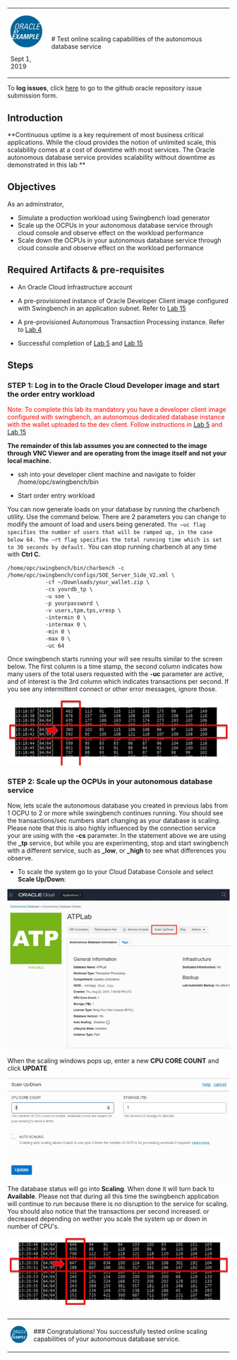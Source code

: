<table class="tbl-heading"><tr><td class="td-logo">

![](./images/obe_tag.png)

Sept 1, 2019
</td>
<td class="td-banner">
# Test online scaling capabilities of the autonomous database service 
</td></tr><table>

To **log issues**, click [here](https://github.com/oracle/learning-library/issues/new) to go to the github oracle repository issue submission form.

## Introduction


**Continuous uptime is a key requirement of most business critical applications. While the cloud provides the notion of unlimited scale, this scalability comes at a cost of downtime with most services. The Oracle autonomous database service provides scalability without downtime as demonstrated in this lab **


## Objectives

As an adminstrator,
- Simulate a production workload using Swingbench load generator
- Scale up the OCPUs in your autonomous database service through cloud console
and observe effect on the workload performance
- Scale down the OCPUs in your autonomous database service through cloud console
and observe effect on the workload performance


## Required Artifacts & pre-requisites

- An Oracle Cloud Infrastructure account

- A pre-provisioned instance of Oracle Developer Client image configured with Swingbench in an application subnet. Refer to [Lab 15](Swingbench.md)

- A pre-provisioned Autonomous Transaction Processing instance. Refer to [Lab 4](./ProvisionADB.md)

- Successful completion of [Lab 5](./1ConfigureDevClient.md) and [Lab 15](./Swingbench.md)

## Steps

### **STEP 1: Log in to the Oracle Cloud Developer image and start the order entry workload**

<span style="color:red">Note: To complete this lab its mandatory you have a developer client image configured with swingbench, an autonomous dedicated database instance with the wallet uploaded to the dev client. Follow instructions in [Lab 5](./1ConfigureDevClient.md) and [Lab 15](./Swingbench.md) </span>



**The remainder of this lab assumes you are connected to the image through VNC Viewer and are operating from the image itself and not your local machine.**



- ssh into your developer client machine and navigate to folder /home/opc/swingbench/bin

- Start order entry workload

You can now generate loads on your database by running the charbench utility.  Use the command below. There are 2 parameters you can change to modify the amount of load and users being generated. ``The –uc flag specifies the number of users that will be ramped up, in the case below 64. The –rt flag specifies the total running time which is set to 30 seconds by default.``  You can stop running charbench at any time with **Ctrl C.**

```
/home/opc/swingbench/bin/charbench -c /home/opc/swingbench/configs/SOE_Server_Side_V2.xml \
            -cf ~/Downloads/your_wallet.zip \
            -cs yourdb_tp \
            -u soe \
            -p yourpassword \
            -v users,tpm,tps,vresp \
            -intermin 0 \
            -intermax 0 \
            -min 0 \
            -max 0 \
            -uc 64 
```
Once swingbench starts running your will see results similar to the screen below. The first column is a time stamp, the second column indicates how many users of the total users requested with the **-uc** parameter are active, and of interest is the 3rd column which indicates transactions per second. If you see any intermittent connect or other error messages, ignore those.

![](./images/Performancehub/swingbenchoutput.jpeg)



### **STEP 2: Scale up the OCPUs in your autonomous database service**


Now, lets scale the autonomous database you created in previous labs from 1 OCPU to 2 or more while swingbench continues running. You should see the transactions/sec numbers start changing as your database is scaling. Please note that this is also highly influenced by the connection service your are using with the **-cs** parameter. In the statement above we are using the **_tp** service, but while you are experimenting, stop and start swingbench with a different service, such as **_low**, or **_high** to see what differences you observe.

- To scale the system go to your Cloud Database Console and select **Scale Up/Down**:

![](./images/Scaling/scale.jpeg)

When the scaling windows pops up, enter a new **CPU CORE COUNT** and click **UPDATE**

![](./images/Scaling/scale3.jpeg)

The database status will go into **Scaling**. When done it will turn back to **Available**. Please not that during all this time the swingbench application will continue to run because there is no disruption to the service for scaling. You should also notice that the transactions per second increased. or decreased depending on wether you scale the system up or down in number of CPU's.


![](./images/Scaling/swingout2.jpeg)










<table>
<tr><td class="td-logo">

[![](images/obe_tag.png)](#)</td>
<td class="td-banner">
### Congratulations! You successfully tested online scaling capabilities of your autonomous database service.




</td>
</tr>
<table>